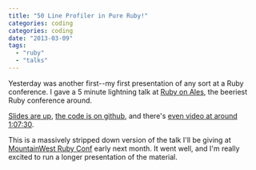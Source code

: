 ```yaml
---
title: "50 Line Profiler in Pure Ruby!"
categories: coding
categories: coding
date: "2013-03-09"
tags:
  - "ruby"
  - "talks"
---
```


Yesterday was another first--my first presentation of any sort at a Ruby conference. I gave a 5 minute lightning talk at [Ruby on Ales](http://ruby.onales.com/), the beeriest Ruby conference around.

[Slides are up](https://speakerdeck.com/jasonrclark/50-line-profiler-in-pure-ruby), [the code is on github](https://github.com/jasonrclark/diy_profile), and there's [even video at around 1:07:30](http://www.justin.tv/confreaks/b/374982906).

This is a massively stripped down version of the talk I'll be giving at [MountainWest Ruby Conf](http://mtnwestrubyconf.org/) early next month. It went well, and I'm really excited to run a longer presentation of the material.
